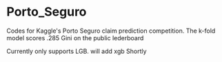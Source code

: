 # Porto_Seguro
Codes for Kaggle's Porto Seguro claim prediction competition. The k-fold model scores .285 Gini on the public lederboard

Currently only supports LGB. will add xgb Shortly
